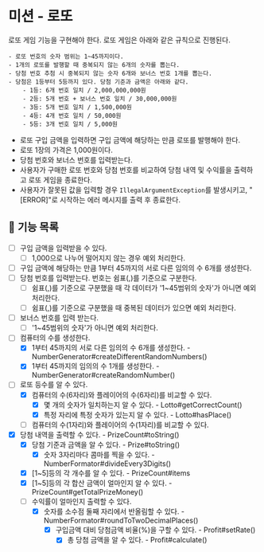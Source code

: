 # 미션 - 로또

로또 게임 기능을 구현해야 한다. 로또 게임은 아래와 같은 규칙으로 진행된다.

```
- 로또 번호의 숫자 범위는 1~45까지이다.
- 1개의 로또를 발행할 때 중복되지 않는 6개의 숫자를 뽑는다.
- 당첨 번호 추첨 시 중복되지 않는 숫자 6개와 보너스 번호 1개를 뽑는다.
- 당첨은 1등부터 5등까지 있다. 당첨 기준과 금액은 아래와 같다.
    - 1등: 6개 번호 일치 / 2,000,000,000원
    - 2등: 5개 번호 + 보너스 번호 일치 / 30,000,000원
    - 3등: 5개 번호 일치 / 1,500,000원
    - 4등: 4개 번호 일치 / 50,000원
    - 5등: 3개 번호 일치 / 5,000원
```

- 로또 구입 금액을 입력하면 구입 금액에 해당하는 만큼 로또를 발행해야 한다.
- 로또 1장의 가격은 1,000원이다.
- 당첨 번호와 보너스 번호를 입력받는다.
- 사용자가 구매한 로또 번호와 당첨 번호를 비교하여 당첨 내역 및 수익률을 출력하고 로또 게임을 종료한다.
- 사용자가 잘못된 값을 입력할 경우 `IllegalArgumentException`를 발생시키고, "[ERROR]"로 시작하는 에러 메시지를 출력 후 종료한다.

## 🚀 기능 목록
- [ ] 구입 금액을 입력받을 수 있다.
  - [ ] 1,000으로 나누어 떨어지지 않는 경우 예외 처리한다.
- [ ] 구입 금액에 해당하는 만큼 1부터 45까지의 서로 다른 임의의 수 6개를 생성한다.
- [ ] 당첨 번호를 입력받는다. 번호는 쉼표(,)를 기준으로 구분한다.
  - [ ] 쉼표(,)를 기준으로 구분했을 때 각 데이터가 '1~45범위의 숫자'가 아니면 예외 처리한다.
  - [ ] 쉼표(,)를 기준으로 구분했을 때 중복된 데이터가 있으면 예외 처리한다.
- [ ] 보너스 번호를 입력 받는다.
  - [ ] '1~45범위의 숫자'가 아니면 예외 처리한다.
- [ ] 컴퓨터의 수를 생성한다. 
  - [X] 1부터 45까지의 서로 다른 임의의 수 6개를 생성한다. - NumberGenerator#createDifferentRandomNumbers()
  - [X] 1부터 45까지의 임의의 수 1개를 생성한다. - NumberGenerator#createRandomNumber()
- [ ] 로또 등수를 알 수 있다.
  - [X] 컴퓨터의 수(6자리)와 플레이어의 수(6자리)를 비교할 수 있다. 
    - [X] 몇 개의 숫자가 일치하는지 알 수 있다. - Lotto#getCorrectCount()
    - [X] 특정 자리에 특정 숫자가 있는지 알 수 있다. - Lotto#hasPlace()
  - [ ] 컴퓨터의 수(1자리)와 플레이어의 수(1자리)를 비교할 수 있다.
- [X] 당첨 내역을 출력할 수 있다. - PrizeCount#toString()
  - [X] 당첨 기준과 금액을 알 수 있다. - Prize#toString()
    - [X] 숫자 3자리마다 콤마를 찍을 수 있다. - NumberFormator#divideEvery3Digits()
  - [X] [1~5]등의 각 개수를 알 수 있다. - PrizeCount#items
  - [X] [1~5]등의 각 합산 금액이 얼마인지 알 수 있다. - PrizeCount#getTotalPrizeMoney()
  - [ ] 수익률이 얼마인지 출력할 수 있다. 
    - [X] 숫자를 소수점 둘째 자리에서 반올림할 수 있다. - NumberFormator#roundToTwoDecimalPlaces()
      - [X] 구입금액 대비 당첨금액 비율(%)을 구할 수 있다. - Profit#setRate()
        - [X] 총 당첨 금액을 알 수 있다. - Profit#calculate()
